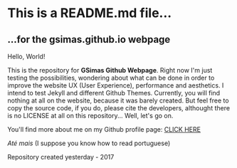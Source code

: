 # This is a README.md file...
## ...for the gsimas.github.io webpage

Hello, World! 

This is the repository for **GSimas Github Webpage**. Right now I'm just testing the possibilities, wondering about what can be done 
in order to improve the website UX (User Experience), performance and aesthetics. I intend to test Jekyll and different Github Themes.
Currently, you will find nothing at all on the website, because it was barely created. But feel free to copy the source code, if you do,
please cite the developers, althought there is no LICENSE at all on this repository... Well, let's go on.

You'll find more about me on my Github profile page: [CLICK HERE](https://github.com/GSimas)

*Até mais* (I suppose you know how to read portuguese)

Repository created yesterday - 2017
